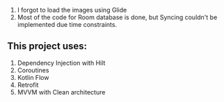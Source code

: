 1. I forgot to load the images using Glide
2. Most of the code for Room database is done, but Syncing couldn't be implemented due time constraints.

## This project uses:

1. Dependency Injection with Hilt
2. Coroutines
4. Kotlin Flow
5. Retrofit
6. MVVM with Clean architecture
